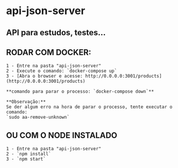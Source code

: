 # api-json-server

## API para estudos, testes...

## RODAR COM DOCKER:
    1 - Entre na pasta "api-json-server"
    2 - Execute o comando: `docker-compose up`
    3 - [Abra o browser e acesse: http://0.0.0.0:3001/products](http://0.0.0.0:3001/products)

    **comando para parar o processo: `docker-compose down`**

    **Observação:** 
    Se der algum erro na hora de parar o processo, tente executar o comando: 
    `sudo aa-remove-unknown`



## OU COM O NODE INSTALADO
    1 - Entre na pasta "api-json-server"
    2 - `npm install`
    3 - `npm start`